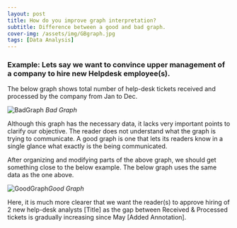 ```yaml
---
layout: post
title: How do you improve graph interpretation?
subtitle: Difference between a good and bad graph.
cover-img: /assets/img/GBgraph.jpg
tags: [Data Analysis]
---
```


### Example: Lets say we want to convince upper management of a company to hire new Helpdesk employee(s).

The below graph shows total number of help-desk tickets received and processed by the company from Jan to Dec.

![BadGraph](https://raw.githubusercontent.com/jarnailchahal/home/master/_site/assets/img/badgraph.png) *Bad Graph*

Although this graph has the necessary data, it lacks  very important points to clarify our objective. The reader does not understand what the graph is trying to communicate. A good graph is one that lets its readers know in a single glance what exactly is the being communicated.

After organizing and modifying parts of the above graph, we should get something close to the below example. The below graph uses the same data as the one above.

![GoodGraph](https://raw.githubusercontent.com/jarnailchahal/home/master/_site/assets/img/goodgraph.png)*Good Graph*

Here, it is much more clearer that we want the reader(s) to approve hiring of 2 new help-desk analysts [Title] as the gap between Received & Processed tickets is gradually increasing since May [Added Annotation].
